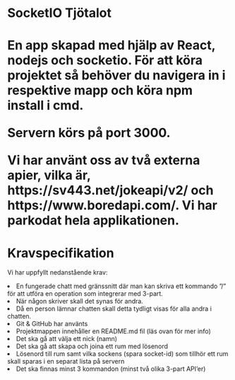 <h1> SocketIO Tjötalot <h1>

<p> 
En app skapad med hjälp av React, nodejs och socketio. 
För att köra projektet så behöver du navigera in i respektive mapp och köra npm install i cmd. 
</p>

<p>Servern körs på port 3000.</p>

<p>Vi har använt oss av två externa apier, vilka är, https://sv443.net/jokeapi/v2/ och https://www.boredapi.com/. Vi har parkodat hela applikationen. </p>

<h1>Kravspecifikation</h1>

<p>Vi har uppfyllt nedanstående krav:</p>

<li>En fungerade chatt med gränssnitt där man kan skriva ett kommando ”/” för att utföra en operation som integrerar med 3-part.</li>
<li>När någon skriver skall det synas för andra.</li>
<li>Då en person lämnar chatten skall detta tydligt visas för alla andra i chatten. </li>
<li>Git & GitHub har använts </li>
<li>Projektmappen innehåller en README.md fil (läs ovan för mer info) </li>
<li>Det ska gå att välja ett nick (namn) </li>
<li>Det ska gå att skapa och joina ett rum med lösenord </li>
<li>Lösenord till rum samt vilka sockens (spara socket-id) som tillhör ett rum skall sparas i en separat lista på servern </li>
<li>Det ska finnas minst 3 kommandon (minst två olika 3-part API’er) </li>

